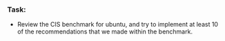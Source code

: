 ### Task: 
* Review the CIS benchmark for ubuntu, and try to implement at least 10 of the recommendations that we made within the benchmark.

